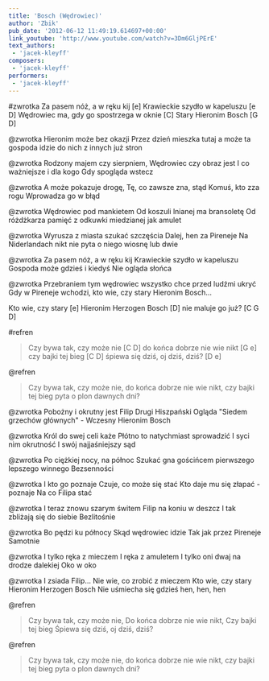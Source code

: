 ```yaml
---
title: 'Bosch (Wędrowiec)'
author: 'Zbik'
pub_date: '2012-06-12 11:49:19.614697+00:00'
link_youtube: 'http://www.youtube.com/watch?v=3Dm6GljPErE'
text_authors:
 - 'jacek-kleyff'
composers:
 - 'jacek-kleyff'
performers:
 - 'jacek-kleyff'
---
```


#zwrotka
Za pasem nóż, a w ręku kij [e]
Krawieckie szydło w kapeluszu [e D]
Wędrowiec ma, gdy go spostrzega w oknie [C]
Stary Hieronim Bosch [G D]

@zwrotka
Hieronim może bez okazji
Przez dzień mieszka tutaj
a może ta gospoda idzie do nich
z innych już stron

@zwrotka
Rodzony majem czy sierpniem,
Wędrowiec czy obraz jest
I co ważniejsze i dla kogo
Gdy spogląda wstecz

@zwrotka
A może pokazuje drogę,
Tę, co zawsze zna, stąd
Komuś, kto zza rogu
Wprowadza go w błąd

@zwrotka
Wędrowiec pod mankietem
Od koszuli lnianej ma bransoletę
Od różdżkarza pamięć z odkuwki miedzianej
jak amulet

@zwrotka
Wyrusza z miasta szukać szczęścia
Dalej, hen za Pireneje
Na Niderlandach nikt nie pyta o niego
wiosnę lub dwie

@zwrotka
Za pasem nóż, a w ręku kij
Krawieckie szydło w kapeluszu
Gospoda może gdzieś i kiedyś
Nie ogląda słońca

@zwrotka
Przebraniem tym wędrowiec
wszystko chce przed ludźmi ukryć
Gdy w Pireneje wchodzi,
kto wie, czy stary Hieronim Bosch...

Kto wie, czy stary [e]
Hieronim Herzogen Bosch [D]
nie maluje go już? [C G D]

#refren
>Czy bywa tak, czy może nie [C D]
>do końca dobrze nie wie nikt [G e]
>czy bajki tej bieg [C D]
>śpiewa się dziś, oj dziś, dziś? [D e]

@refren
>Czy bywa tak, czy może nie,
>do końca dobrze nie wie nikt,
>czy bajki tej bieg
>pyta o plon dawnych dni?

@zwrotka
Pobożny i okrutny jest
Filip Drugi Hiszpański
Ogląda "Siedem grzechów głównych" -
Wczesny Hieronim Bosch

@zwrotka
Król do swej celi każe
Płótno to natychmiast sprowadzić
I syci nim okrutność
I swój najjaśniejszy sąd

@zwrotka
Po ciężkiej nocy, na północ
Szukać gna gościńcem
pierwszego lepszego winnego
Bezsenności

@zwrotka
I kto go poznaje
Czuje, co może się stać
Kto daje mu się złapać - poznaje
Na co Filipa stać

@zwrotka
I teraz znowu szarym świtem
Filip na koniu w deszcz
I tak zbliżają się do siebie
Bezlitośnie

@zwrotka
Bo pędzi ku północy
Skąd wędrowiec idzie
Tak jak przez Pireneje
Samotnie

@zwrotka
I tylko ręka z mieczem
I ręka z amuletem
I tylko oni dwaj na drodze dalekiej
Oko w oko

@zwrotka
I zsiada Filip...
Nie wie, co zrobić z mieczem
Kto wie, czy stary Hieronim Herzogen Bosch
Nie uśmiecha się gdzieś hen, hen, hen

@refren
>Czy bywa tak, czy może nie,
>Do końca dobrze nie wie nikt,
>Czy bajki tej bieg
>Śpiewa się dziś, oj dziś, dziś?

@refren
>Czy bywa tak, czy może nie,
>do końca dobrze nie wie nikt,
>czy bajki tej bieg
>pyta o plon dawnych dni?